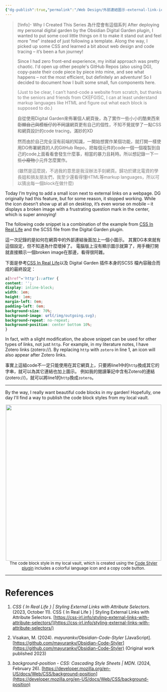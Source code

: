 ```yaml
---
{"dg-publish":true,"permalink":"/Web Design/外部連結圖示-external-link-icon/","title":"Append icons to external links 外部連結圖示","noteIcon":"1","created":"2024-09-14T18:39:24.263+08:00","updated":"2024-09-16T01:17:12.681+08:00"}
---
```



> [!info]- Why I Created This Series 為什麼會有這個系列
> After deploying my personal digital garden by the Obsidian Digital Garden plugin, I wanted to put some cool little things on it to make it stand out and feel more "me" instead of just following a template. Along the way, I picked up some CSS and learned a bit about web design and code tracing – it’s been a fun journey!
> 
> Since I had zero front-end experience, my initial approach was pretty chaotic. I'd open up other people's GitHub Repos (also using DG), copy-paste their code piece by piece into mine, and see what happens – not the most efficient, but definitely an adventure! So I decided to document how I built some small, fun components here.
> 
> <font color="#7f7f7f">(Just to be clear, I can’t hand-code a website from scratch, but thanks to the seniors and friends from CKEFGISC, I can at least understand markup languages like HTML and figure out what each block is supposed to do.)</font>
> 
> 自從使用Digital Garden來佈署個人網頁後，為了實作一些小小的酷東西來~~彰顯自己與模板仔的不同~~讓網頁更有自己的個性，不知不覺就學了一點CSS和網頁設計的code tracing，滿妙的XD
> 
> 然而由於自己完全沒有前端的知識，一開始想實作某個功能，就打開一樣使用DG佈署網頁的人的GitHub Repo，把每個元件的code一個一個複製到自己的code上面看看會發生什麼事，相當的暴力且耗時。所以想記錄一下一些~~小廢物~~小元件怎麼實作。
> 
> <font color="#7f7f7f">(雖然是這麼說，不過我的意思是我沒辦法手刻網頁。歸功於建北電資的學長姐和損友朋友們，我至少還看得懂HTML等markup languages，所以可以猜出每一個block在做什麼)</font>

Today I’m trying to add a small icon next to external links on a webpage.
DG originally had this feature, but for some reason, it stopped working. 
While the icon doesn’t show up at all on desktop, it’s even worse on mobile – it displays a broken image with a frustrating question mark in the center, which is super annoying!

The following code snippet is a combination of the example from [CSS In Real Life](https://css-irl.info/styling-external-links-with-attribute-selectors) and the SCSS file from the Digital Garden plugin.

這一次記錄的是如何在網頁中的外部連結後面加上一個小圖示。
其實DG本來就有這個設定，但不知道為什麼壞掉了。
電腦版上沒有顯示圖示就算了，用手機打開就直接顯示一個broken image在那邊，看得很阿雜。

下面是參考[CSS In Real Life](https://css-irl.info/styling-external-links-with-attribute-selectors)以及 Digital Garden 插件本身的SCSS 檔內容融合而成的最終設定：

```scss
a[href^='http']::after {
content: '';
display: inline-block;
width: 1em;
height: 1em;
margin-left: 0em;
padding-left: 0em;
background-size: 70%;
background-image: url(/img/outgoing.svg);
background-repeat: no-repeat;
background-position: center bottom 10%;
}
```

In fact, with a slight modification, the above snippet can be used for other types of links, not just `http`. 
For example, in my literature notes, I have Zotero links (zotero://). By replacing `http` with `zotero` in line 1, an icon will also appear after Zotero links.

事實上這組code不一定只能使用在其它網頁上，只要將line1中的`http`換成其它的字串，就可以為其它連結也加上圖示。
例如我的閱讀筆記中含有Zotero的連結(zotero://)，就可以將line1的`http`換成`zotero`。

---

By the way, I really want beautiful code blocks in my garden! Hopefully, one day I'll find a way to publish the code block styles from my local vault.

<center>
<img width=500 src="https://imgur.com/ZFElAHT.jpeg">
</center>
<center>
<font size=2>
The code block style in my local vault, which is created using the <a href=“[mayurankv/Obsidian-Code-Styler: A plugin for Obsidian.md for styling codeblocks and inline code (github.com)](https://github.com/mayurankv/Obsidian-Code-Styler)”>Code Styler plugin</a>  includes a colorful language icon and a copy code button.
</font>
</center>

---
# References

1. _CSS { In Real Life } | Styling External Links with Attribute Selectors_. (2023, October 11). CSS { In Real Life } | Styling External Links with Attribute Selectors. [https://css-irl.info/styling-external-links-with-attribute-selectors/](https://css-irl.info/styling-external-links-with-attribute-selectors/)

2. Visakan, M. (2024). _mayurankv/Obsidian-Code-Styler_ [JavaScript]. [https://github.com/mayurankv/Obsidian-Code-Styler](https://github.com/mayurankv/Obsidian-Code-Styler) (Original work published 2023)

3. _background-position - CSS: Cascading Style Sheets | MDN_. (2024, February 26). [https://developer.mozilla.org/en-US/docs/Web/CSS/background-position](https://developer.mozilla.org/en-US/docs/Web/CSS/background-position)
